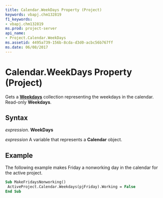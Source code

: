 ```yaml
---
title: Calendar.WeekDays Property (Project)
keywords: vbapj.chm132819
f1_keywords:
- vbapj.chm132819
ms.prod: project-server
api_name:
- Project.Calendar.WeekDays
ms.assetid: 4495a739-156b-8cda-d3d0-acbc56b767ff
ms.date: 06/08/2017
---
```



# Calendar.WeekDays Property (Project)

Gets a  **[Weekdays](weekday-object-project.md)** collection representing the weekdays in the calendar. Read-only **Weekdays**.


## Syntax

 _expression_. **WeekDays**

 _expression_ A variable that represents a **Calendar** object.


## Example

The following example makes Friday a nonworking day in the calendar for the active project.


```vb
Sub MakeFridaysNonworking() 
 ActiveProject.Calendar.Weekdays(pjFriday).Working = False 
End Sub
```


